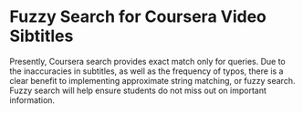 # Fuzzy Search for Coursera Video Sibtitles

Presently, Coursera search provides exact match only for queries. Due to the inaccuracies in subtitles, as well as the frequency of typos, there is a clear benefit to implementing approximate string matching, or fuzzy search. Fuzzy search will help ensure students do not miss out on important information.
